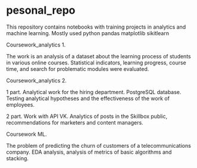 # pesonal_repo
This repository contains notebooks with training projects in analytics and machine learning.
Mostly used python pandas matplotlib sikitlearn

Coursework_analytics 1. 

The work is an analysis of a dataset about the learning process of students in various online courses.
Statistical indicators, learning progress, course time, and search for problematic modules were evaluated.


Coursework_analytics 2.

1 part. Analytical work for the hiring department. PostgreSQL database. 
Testing analytical hypotheses and the effectiveness of the work of employees.

2 part. Work with API VK. Analytics of posts in the Skillbox public, recommendations for marketers and content managers.


Coursework ML.

The problem of predicting the churn of customers of a telecommunications company.
EDA аnalysis, analysis of metrics of basic algorithms and stacking. 
